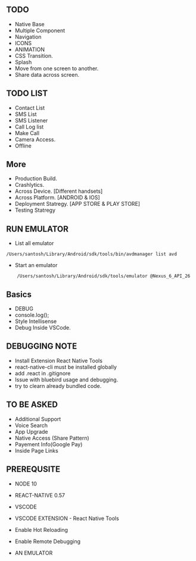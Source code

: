 ## TODO
* Native Base
* Multiple Component
* Navigation
* ICONS 
* ANIMATION
* CSS Transition.
* Splash 
* Move from one screen to another. 
* Share data across screen.


## TODO LIST 
* Contact List
* SMS List
* SMS Listener
* Call Log list
* Make Call
* Camera Access.
* Offline


## More
* Production Build.
* Crashlytics. 
* Across Device. [Different handsets]
* Across Platform. [ANDROID & IOS]
* Deployment Statregy. [APP STORE & PLAY STORE]
* Testing Statregy


## RUN EMULATOR
* List all emulator
```
/Users/santosh/Library/Android/sdk/tools/bin/avdmanager list avd
```
* Start an emulator
```
    /Users/santosh/Library/Android/sdk/tools/emulator @Nexus_6_API_26
```

## Basics
* DEBUG
* console.log();
* Style Intellisense
* Debug Inside VSCode. 

## DEBUGGING NOTE
* Install Extension React Native Tools
* react-native-cli must be installed globally
* add .react in .gitignore
* Issue with bluebird usage and debugging. 
* try to clearn already bundled code.

## TO BE ASKED
* Additional Support
* Voice Search
* App Upgrade
* Native Access (Share Pattern)
* Payement Info(Google Pay)
* Inside Page Links



## PREREQUSITE
* NODE  10
* REACT-NATIVE  0.57
* VSCODE 
* VSCODE EXTENSION - React Native Tools

* Enable Hot Reloading
* Enable Remote Debugging

* AN EMULATOR



